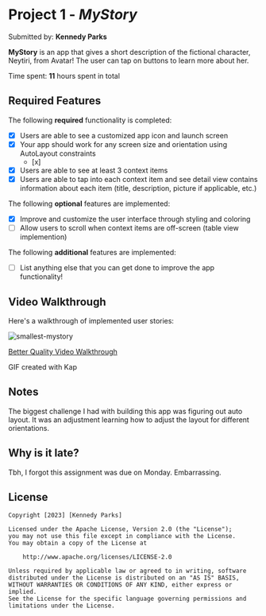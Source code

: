 # Project 1 - *MyStory*

Submitted by: **Kennedy Parks**

**MyStory** is an app that gives a short description of the fictional character, Neytiri, from Avatar! The user can tap on buttons to learn more about her.

Time spent: **11** hours spent in total

## Required Features

The following **required** functionality is completed:

- [x] Users are able to see a customized app icon and launch screen
- [x] Your app should work for any screen size and orientation using AutoLayout constraints
  - [x] 
- [x] Users are able to see at least 3 context items
- [x] Users are able to tap into each context item and see detail view contains information about each item (title, description, picture if applicable, etc.)
 
The following **optional** features are implemented:

- [x] Improve and customize the user interface through styling and coloring
- [ ] Allow users to scroll when context items are off-screen (table view implemention)

The following **additional** features are implemented:

- [ ] List anything else that you can get done to improve the app functionality!

## Video Walkthrough

Here's a walkthrough of implemented user stories:

![smallest-mystory](https://user-images.githubusercontent.com/112662157/222081461-972d4d2c-2e95-4dc1-bf7e-fbaea8978c88.gif)

<a href="https://i.imgur.com/TfSdAgE.gif" title="Better Quality Video Walkthrough" alt="Better Quality Video Walkthrough" target="_blank">Better Quality Video Walkthrough</a>

<!-- Replace this with whatever GIF tool you used! -->
GIF created with Kap  
<!-- Recommended tools:
[Kap](https://getkap.co/) for macOS
[ScreenToGif](https://www.screentogif.com/) for Windows
[peek](https://github.com/phw/peek) for Linux. -->

## Notes

The biggest challenge I had with building this app was figuring out auto layout. It was an adjustment learning how to adjust the layout for different orientations. 

## Why is it late?

Tbh, I forgot this assignment was due on Monday. Embarrassing.

## License

    Copyright [2023] [Kennedy Parks]

    Licensed under the Apache License, Version 2.0 (the "License");
    you may not use this file except in compliance with the License.
    You may obtain a copy of the License at

        http://www.apache.org/licenses/LICENSE-2.0

    Unless required by applicable law or agreed to in writing, software
    distributed under the License is distributed on an "AS IS" BASIS,
    WITHOUT WARRANTIES OR CONDITIONS OF ANY KIND, either express or implied.
    See the License for the specific language governing permissions and
    limitations under the License.
